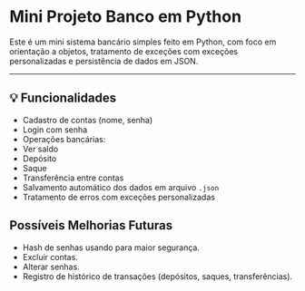 # Mini Projeto Banco em Python

Este é um mini sistema bancário simples feito em Python, com foco em orientação a objetos, tratamento de exceções com exceções personalizadas e persistência de dados em JSON.

---

## 💡 Funcionalidades

-  Cadastro de contas (nome, senha)
-  Login com senha
-  Operações bancárias:
  - Ver saldo
  - Depósito
  - Saque
  - Transferência entre contas
-  Salvamento automático dos dados em arquivo `.json`
-  Tratamento de erros com exceções personalizadas

## Possíveis Melhorias Futuras

-  Hash de senhas usando para maior segurança.
-  Excluir contas.
-  Alterar senhas.
-  Registro de histórico de transações (depósitos, saques, transferências).
